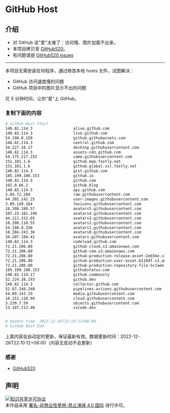 # GitHub Host
## 介绍
- 对 GitHub 说"爱"太难了：访问慢、图片加载不出来。
- 本项目拷贝至 [GitHub520](https://github.com/521xueweihan/GitHub520)。
- 有问题请提 [GitHub520 issues](https://github.com/521xueweihan/GitHub520/issues/new)

---

本项目无需安装任何程序，通过修改本地 hosts 文件，试图解决：
- GitHub 访问速度慢的问题
- GitHub 项目中的图片显示不出的问题

花 5 分钟时间，让你"爱"上 GitHub。

### 复制下面的内容
```bash
# GitHub Host Start
140.82.114.3                  alive.github.com
140.82.114.3                  live.github.com
54.198.0.158                  github.githubassets.com
140.82.114.3                  central.github.com
34.227.10.17                  desktop.githubusercontent.com
140.82.114.3                  assets-cdn.github.com
54.175.217.252                camo.githubusercontent.com
151.101.1.6                   github.map.fastly.net
151.101.1.6                   github.global.ssl.fastly.net
140.82.114.3                  gist.github.com
185.199.108.153               github.io
140.82.114.3                  github.com
192.0.66.2                    github.blog
140.82.114.3                  api.github.com
3.84.72.204                   raw.githubusercontent.com
44.202.142.25                 user-images.githubusercontent.com
3.89.149.164                  favicons.githubusercontent.com
18.208.189.57                 avatars5.githubusercontent.com
107.23.181.246                avatars4.githubusercontent.com
44.211.152.65                 avatars3.githubusercontent.com
18.208.110.55                 avatars2.githubusercontent.com
54.198.0.158                  avatars1.githubusercontent.com
18.204.243.36                 avatars0.githubusercontent.com
34.207.184.41                 avatars.githubusercontent.com
140.82.114.3                  codeload.github.com
72.21.206.80                  github-cloud.s3.amazonaws.com
72.21.206.80                  github-com.s3.amazonaws.com
72.21.206.80                  github-production-release-asset-2e65be.s3.amazonaws.com
72.21.206.80                  github-production-user-asset-6210df.s3.amazonaws.com
72.21.206.80                  github-production-repository-file-5c1aeb.s3.amazonaws.com
185.199.108.153               githubstatus.com
140.82.114.17                 github.community
52.224.38.193                 github.dev
140.82.114.3                  collector.github.com
52.87.240.240                 pipelines.actions.githubusercontent.com
54.89.143.19                  media.githubusercontent.com
18.212.110.94                 cloud.githubusercontent.com
3.239.7.59                    objects.githubusercontent.com
13.107.213.40                 vscode.dev


# Update time: 2022-12-26T22:10:12+08:00
# GitHub Host End

```
上面内容会自动定时更新，保证最新有效。数据更新时间：2022-12-26T22:10:12+08:00（内容无变动不会更新）

### 感谢

- [GitHub520](https://github.com/521xueweihan/GitHub520)

## 声明
<a rel="license" href="https://creativecommons.org/licenses/by-nc-nd/4.0/deed.zh"><img alt="知识共享许可协议" style="border-width: 0" src="https://licensebuttons.net/l/by-nc-nd/4.0/88x31.png"></a><br>本作品采用 <a rel="license" href="https://creativecommons.org/licenses/by-nc-nd/4.0/deed.zh">署名-非商业性使用-禁止演绎 4.0 国际</a> 进行许可。